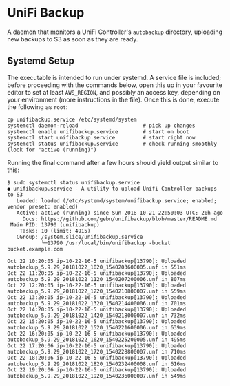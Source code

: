 # UniFi Backup

A daemon that monitors a UniFi Controller's `autobackup` directory, uploading new backups to S3 as soon as they are ready.

## Systemd Setup

The executable is intended to run under systemd. A service file is included; before proceeding with the commands below, open this up in your favourite editor to set at least `AWS_REGION`, and possibly an access key, depending on your environment (more instructions in the file). Once this is done, execute the following as `root`:

    cp unifibackup.service /etc/systemd/system
    systemctl daemon-reload                     # pick up changes
    systemctl enable unifibackup.service        # start on boot
    systemctl start unifibackup.service         # start right now
    systemctl status unifibackup.service        # check running smoothly (look for "active (running)")

Running the final command after a few hours should yield output similar to this:

    $ sudo systemctl status unifibackup.service
    ● unifibackup.service - A utility to upload Unifi Controller backups to S3
       Loaded: loaded (/etc/systemd/system/unifibackup.service; enabled; vendor preset: enabled)
       Active: active (running) since Sun 2018-10-21 22:50:03 UTC; 20h ago
         Docs: https://github.com/gebn/unifibackup/blob/master/README.md
     Main PID: 13790 (unifibackup)
        Tasks: 10 (limit: 4915)
       CGroup: /system.slice/unifibackup.service
               └─13790 /usr/local/bin/unifibackup -bucket bucket.example.com

    Oct 22 10:20:05 ip-10-22-16-5 unifibackup[13790]: Uploaded autobackup_5.9.29_20181022_1020_1540203600005.unf in 551ms
    Oct 22 11:20:05 ip-10-22-16-5 unifibackup[13790]: Uploaded autobackup_5.9.29_20181022_1120_1540207200006.unf in 807ms
    Oct 22 12:20:05 ip-10-22-16-5 unifibackup[13790]: Uploaded autobackup_5.9.29_20181022_1220_1540210800007.unf in 559ms
    Oct 22 13:20:05 ip-10-22-16-5 unifibackup[13790]: Uploaded autobackup_5.9.29_20181022_1320_1540214400006.unf in 701ms
    Oct 22 14:20:05 ip-10-22-16-5 unifibackup[13790]: Uploaded autobackup_5.9.29_20181022_1420_1540218000007.unf in 732ms
    Oct 22 15:20:05 ip-10-22-16-5 unifibackup[13790]: Uploaded autobackup_5.9.29_20181022_1520_1540221600006.unf in 639ms
    Oct 22 16:20:05 ip-10-22-16-5 unifibackup[13790]: Uploaded autobackup_5.9.29_20181022_1620_1540225200005.unf in 495ms
    Oct 22 17:20:06 ip-10-22-16-5 unifibackup[13790]: Uploaded autobackup_5.9.29_20181022_1720_1540228800007.unf in 710ms
    Oct 22 18:20:06 ip-10-22-16-5 unifibackup[13790]: Uploaded autobackup_5.9.29_20181022_1820_1540232400008.unf in 616ms
    Oct 22 19:20:06 ip-10-22-16-5 unifibackup[13790]: Uploaded autobackup_5.9.29_20181022_1920_1540236000007.unf in 549ms
